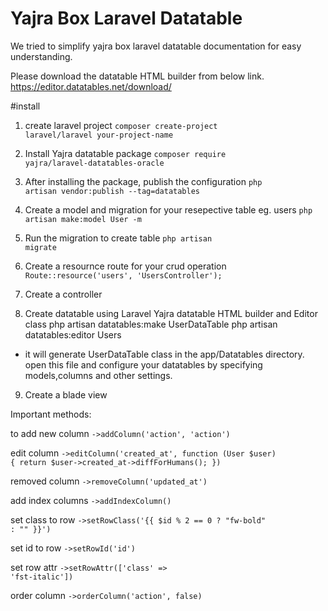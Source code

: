 <h1>Yajra Box Laravel Datatable</h1>

We tried to simplify yajra box laravel datatable documentation for easy understanding.

Please download the datatable HTML builder from below link.
https://editor.datatables.net/download/

#install
1. create laravel project
<code>composer create-project laravel/laravel your-project-name</code>

2. Install Yajra datatable package
<code>composer require yajra/laravel-datatables-oracle</code>

3. After installing the package, publish the configuration
<code>php artisan vendor:publish --tag=datatables</code>

4. Create a model and migration for your resepective table eg. users
<code>php artisan make:model User -m</code>

5. Run the migration to create table
<code>php artisan migrate</code>

6. Create a resournce route for your crud operation
<code>Route::resource('users', 'UsersController');</code>

7. Create a controller

8. Create datatable using Laravel Yajra datatable HTML builder and Editor class
php artisan datatables:make UserDataTable
php artisan datatables:editor Users

- it will generate UserDataTable class in the app/Datatables directory.
  open this file and configure your datatables by specifying models,columns and other settings.

9. Create a blade view


Important methods:

to add new column
<code>->addColumn('action', 'action')</code>

edit column
<code>->editColumn('created_at', function (User $user) {
    return $user->created_at->diffForHumans();
})</code>

removed column
<code>->removeColumn('updated_at')</code>

add index columns
<code>->addIndexColumn()</code>

set class to row
<code>->setRowClass('{{ $id % 2 == 0 ? "fw-bold" : "" }}')</code>

set id to row
<code>->setRowId('id')</code>

set row attr
<code>->setRowAttr(['class' => 'fst-italic'])</code>

order column
<code>->orderColumn('action', false)</code>








